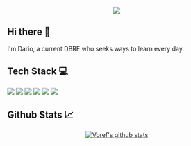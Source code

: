 <p align="center">
  <img src="https://capsule-render.vercel.app/api?type=waving&height=300&color=color=0:BAEBFF,25:BBDBFE,50:BCCBFD,50:BEBCFC,75:BFACFB,100:C55DF6" />
</p>

## Hi there 👋
<p>I'm Dario, a current DBRE who seeks ways to learn every day.</p>

## Tech Stack 💻
<p>
  <img src="https://img.shields.io/badge/cassandra-%231287B1.svg?style=flat&logo=apache-cassandra&logoColor=white" />
  <img src="https://img.shields.io/badge/postgres-%23316192.svg?style=flat&logo=postgresql&logoColor=white" />
  <img src="https://img.shields.io/badge/ansible-%231A1918.svg?style=flat&logo=ansible&logoColor=white" />
  <img src="https://img.shields.io/badge/python-3670A0?style=flat&logo=python&logoColor=ffdd54" />
  <img src="https://img.shields.io/badge/grafana-%23F46800.svg?style=flat&logo=grafana&logoColor=white" />
  <img src="https://img.shields.io/badge/jira-%230A0FFF.svg?style=flat&logo=jira&logoColor=white" />
</p>

## Github Stats 📈
<p align="center">
  <a href="https://github.com/anuraghazra/github-readme-stats">
    <img src="https://github-readme-stats.vercel.app/api?username=voref&show_icons=true&theme=material-palenight" alt="Voref's github stats"/>
  </a>
</p>
